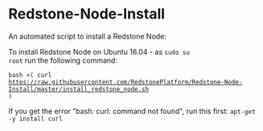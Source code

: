 # Redstone-Node-Install

An automated script to install a Redstone Node:

To install Redstone Node on Ubuntu 16.04 - as <code>sudo su root</code> run the following command:

<code>bash <( curl https://raw.githubusercontent.com/RedstonePlatform/Redstone-Node-Install/master/install_redstone_node.sh )</code>

If you get the error "bash: curl: command not found", run this first: <code>apt-get -y install curl</code>

